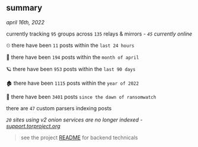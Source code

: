 
## summary
_april 16th, 2022_

currently tracking `95` groups across `135` relays & mirrors - _`45` currently online_

⏲ there have been `11` posts within the `last 24 hours`

🦈 there have been `194` posts within the `month of april`

🪐 there have been `953` posts within the `last 90 days`

🏚 there have been `1115` posts within the `year of 2022`

🦕 there have been `3401` posts `since the dawn of ransomwatch`

there are `47` custom parsers indexing posts

_`20` sites using v2 onion services are no longer indexed - [support.torproject.org](https://support.torproject.org/onionservices/v2-deprecation/)_

> see the project [README](https://github.com/thetanz/ransomwatch#ransomwatch--) for backend technicals
